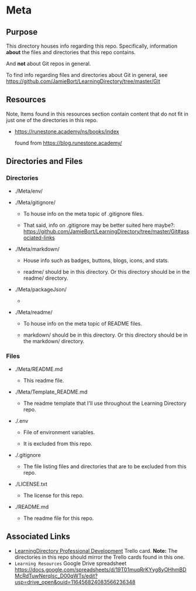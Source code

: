 # Meta

## Purpose

This directory houses info regarding this repo. Specifically, information **about** the files and directories that this repo contains.

And **not** about Git repos in general.

To find info regarding files and directories about Git in general, see https://github.com/JamieBort/LearningDirectory/tree/master/Git

## Resources

Note, Items found in this resources section contain content that do not fit in just one of the directories in this repo.

- https://runestone.academy/ns/books/index

  found from https://blog.runestone.academy/

## Directories and Files

### Directories

- ./Meta/env/

- ./Meta/gitignore/

  - To house info on the meta topic of .gitignore files.

  - That said, info on .gitignore may be better suited here maybe?: https://github.com/JamieBort/LearningDirectory/tree/master/Git#associated-links

- ./Meta/markdown/

  - House info such as badges, buttons, blogs, icons, and stats.

  - readme/ should be in this directory. Or this directory should be in the readme/ directory.

- ./Meta/packageJson/

  -

- ./Meta/readme/

  - To house info on the meta topic of README files.

  - markdown/ should be in this directory. Or this directory should be in the markdown/ directory.

### Files

- ./Meta/README.md

  - This readme file.

- ./Meta/Template_README.md

  - The readme template that I'll use throughout the Learning Directory repo.

- ./.env

  - File of environment variables.

  - It is excluded from this repo.

- ./.gitignore

  - The file listing files and directories that are to be excluded from this repo.

- ./LICENSE.txt

  - The license for this repo.

- ./README.md

  - The readme file for this repo.

## Associated Links

- [LearningDirectory Professional Development](https://trello.com/c/vx0oVl0e/237-learningdirectory-professional-development) Trello card.
  **Note:** The directories in this repo should mirror the Trello cards found in this one.
- `Learning Resources` Google Drive spreadsheet
  https://docs.google.com/spreadsheets/d/19T01muqRrKYyg8yOHhmBDMcRdTuwNerqlsc_D00qWTs/edit?usp=drive_open&ouid=116456824083566236348
